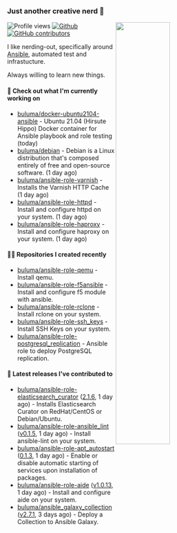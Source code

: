 ### Just another creative nerd 👋


![Profile views](https://gpvc.arturio.dev/buluma) <a href="https://gitstats.me/buluma">
  <img align="right" src="https://github-readme-stats.vercel.app/api?username=buluma&theme=gotham&show_icons=true" width="50%"/>
</a>
[![Github](https://img.shields.io/badge/-buluma-black?style=flat&labelColor=black&logo=github&logoColor=white&include_all_commits=true&count_private=true)](https://gitstats.me/buluma)
[![GitHub contributors](https://img.shields.io/github/contributors/buluma/badges.svg)](https://GitHub.com/buluma/badges/graphs/contributors/)

I like nerding-out, specifically around [Ansible](https://github.com/ansible/ansible), automated test and infrastucture.

Always willing to learn new things.

#### 👷 Check out what I'm currently working on

- [buluma/docker-ubuntu2104-ansible](https://github.com/buluma/docker-ubuntu2104-ansible) - Ubuntu 21.04 (Hirsute Hippo) Docker container for Ansible playbook and role testing (today)
- [buluma/debian](https://github.com/buluma/debian) - Debian is a Linux distribution that&#39;s composed entirely of free and open-source software. (1 day ago)
- [buluma/ansible-role-varnish](https://github.com/buluma/ansible-role-varnish) - Installs the Varnish HTTP Cache (1 day ago)
- [buluma/ansible-role-httpd](https://github.com/buluma/ansible-role-httpd) - Install and configure httpd on your system. (1 day ago)
- [buluma/ansible-role-haproxy](https://github.com/buluma/ansible-role-haproxy) - Install and configure haproxy on your system. (1 day ago)

#### 👨‍💻 Repositories I created recently

- [buluma/ansible-role-qemu](https://github.com/buluma/ansible-role-qemu) - Install qemu.
- [buluma/ansible-role-f5ansible](https://github.com/buluma/ansible-role-f5ansible) - Install and configure f5 module with ansible.
- [buluma/ansible-role-rclone](https://github.com/buluma/ansible-role-rclone) - Install rclone on your system.
- [buluma/ansible-role-ssh_keys](https://github.com/buluma/ansible-role-ssh_keys) - Install SSH Keys on your system.
- [buluma/ansible-role-postgresql_replication](https://github.com/buluma/ansible-role-postgresql_replication) - Ansible role to deploy PostgreSQL replication.

#### 🚀 Latest releases I've contributed to

- [buluma/ansible-role-elasticsearch_curator](https://github.com/buluma/ansible-role-elasticsearch_curator) ([2.1.6](https://github.com/buluma/ansible-role-elasticsearch_curator/releases/tag/2.1.6), 1 day ago) - Installs Elasticsearch Curator on RedHat/CentOS or Debian/Ubuntu.
- [buluma/ansible-role-ansible_lint](https://github.com/buluma/ansible-role-ansible_lint) ([v0.1.5](https://github.com/buluma/ansible-role-ansible_lint/releases/tag/v0.1.5), 1 day ago) - Install ansible-lint on your system.
- [buluma/ansible-role-apt_autostart](https://github.com/buluma/ansible-role-apt_autostart) ([0.1.3](https://github.com/buluma/ansible-role-apt_autostart/releases/tag/0.1.3), 1 day ago) - Enable or disable automatic starting of services upon installation of packages.
- [buluma/ansible-role-aide](https://github.com/buluma/ansible-role-aide) ([v1.0.13](https://github.com/buluma/ansible-role-aide/releases/tag/v1.0.13), 1 day ago) - Install and configure aide on your system.
- [buluma/ansible_galaxy_collection](https://github.com/buluma/ansible_galaxy_collection) ([v2.7.1](https://github.com/buluma/ansible_galaxy_collection/releases/tag/v2.7.1), 3 days ago) - Deploy a Collection to Ansible Galaxy.



